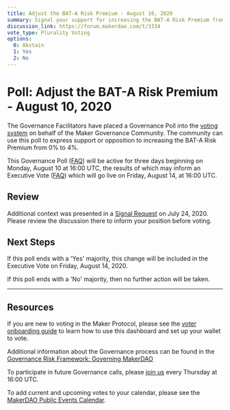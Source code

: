 ```yaml
---
title: Adjust the BAT-A Risk Premium - August 10, 2020
summary: Signal your support for increasing the BAT-A Risk Premium from 0% to 4%
discussion_link: https://forum.makerdao.com/t/3334
vote_type: Plurality Voting
options:
  0: Abstain
  1: Yes
  2: No
---
```


# Poll: Adjust the BAT-A Risk Premium - August 10, 2020

The Governance Facilitators have placed a Governance Poll into the [voting system](https://vote.makerdao.com/polling) on behalf of the Maker Governance Community. The community can use this poll to express support or opposition to increasing the BAT-A Risk Premium from 0% to 4%.

This Governance Poll ([FAQ](https://community-development.makerdao.com/governance/governance#is-there-more-than-one-type-of-vote)) will be active for three days beginning on Monday, August 10 at 16:00 UTC, the results of which may inform an Executive Vote ([FAQ](https://community-development.makerdao.com/governance/governance#what-is-continuous-approval-voting)) which will go live on Friday, August 14, at 16:00 UTC.

## Review

Additional context was presented in a [Signal Request](https://forum.makerdao.com/t/3334) on July 24, 2020. Please review the discussion there to inform your position before voting.

## Next Steps

If this poll ends with a 'Yes' majority, this change will be included in the Executive Vote on Friday, August 14, 2020.

If this poll ends with a 'No' majority, then no further action will be taken.

---

## Resources

If you are new to voting in the Maker Protocol, please see the [voter onboarding guide](https://community-development.makerdao.com/onboarding/voter-onboarding) to learn how to use this dashboard and set up your wallet to vote.

Additional information about the Governance process can be found in the [Governance Risk Framework: Governing MakerDAO](https://community-development.makerdao.com/governance/governance-risk-framework)

To participate in future Governance calls, please [join us](https://community-development.makerdao.com/governance/governance-and-risk-meetings) every Thursday at 16:00 UTC.

To add current and upcoming votes to your calendar, please see the [MakerDAO Public Events Calendar](https://calendar.google.com/calendar/embed?src=makerdao.com_3efhm2ghipksegl009ktniomdk%40group.calendar.google.com&ctz=America%2FLos_Angeles).
